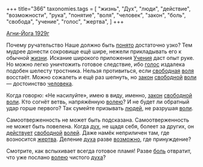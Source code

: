 +++
title="366"
taxonomies.tags = [
 "жизнь",
 "Дух",
 "люди",
 "действие",
 "возможности",
 "рука",
 "понятие",
 "воля",
 "человек",
 "закон",
 "боль",
 "свобода",
 "учение",
 "голос",
 "жертва",
]
+++

[Агни-Йога 1929г](/agni/1929)

Почему ручательство Наше должно быть [понято](/tags/понятие) достаточно узко? Тем мудрее донести сокровище ещё шире, нежели прикладывать его к обычной [жизни](/tags/жизнь). Искание широкого приложения [Учения](/tags/учение) даст опыт руке. Но можно легко уничтожить готовое следствие, ибо [голос](/tags/голос) издалека подобен шелесту тростника. Нельзя противиться, если [свободная](/tags/свобода) [воля](/tags/воля) восстаёт. Можно сожалеть и ещё раз шепнуть, но [закон](/tags/закон) [свободной](/tags/свобода) [воли](/tags/воля) — достоинство [человека](/tags/человек).   

Когда говорю: «Не насилуйте», имею в виду, именно, [закон](/tags/закон) [свободной](/tags/свобода) [воли](/tags/воля). Кто согнёт ветвь, напряжённую [волею](/tags/воля)? И не будет ли обратный удар горше первого? Так сумейте призывать [людей](/tags/люди), не разрушая [воли](/tags/воля).   

Самоотверженность не может быть подсказана. Самоотверженность не может быть повелена. Когда [дух](/tags/Дух), не щадя себя, болеет за других, он [действует](/tags/действие) [свободной](/tags/свобода) [волей](/tags/воля). Даже намёк неприличен там, где возносится [жертва](/tags/жертва). Деление [духа](/tags/Дух) разве [возможно](/tags/возможности), где принуждение?   

Смотрите, как вспыхивает всегда готовое пламя! Разве [боль](/tags/боль) отвратит, что уже послано [волею](/tags/воля) чистого [духа](/tags/Дух)?
